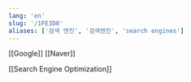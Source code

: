 ```yaml
---
lang: 'en'
slug: '/1FE3D8'
aliases: ['검색 엔진', '검색엔진', 'search engines']
---
```


[[Google]] [[Naver]]

[[Search Engine Optimization]]
